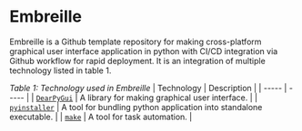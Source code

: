 # Embreille

Embreille is a Github template repository for making cross-platform graphical user interface application in python with CI/CD integration via Github workflow for rapid deployment.
It is an integration of multiple technology listed in table 1.

_Table 1: Technology used in Embreille_
| Technology | Description |
| ----- | ----- |
| [`DearPyGui`](https://github.com/hoffstadt/DearPyGui) | A library for making graphical user interface. |
| [`pyinstaller`](https://pypi.org/project/pyinstaller/) | A tool for bundling python application into standalone executable. |
| [`make`](https://www.gnu.org/software/make/) | A tool for task automation. |
